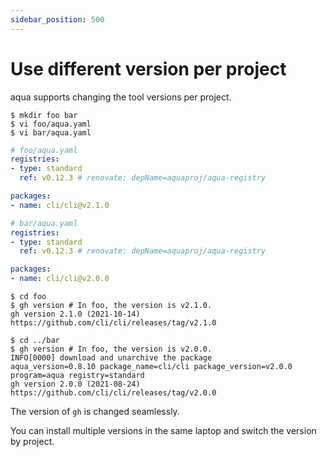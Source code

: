 ```yaml
---
sidebar_position: 500
---
```


# Use different version per project

aqua supports changing the tool versions per project.

```console
$ mkdir foo bar
$ vi foo/aqua.yaml
$ vi bar/aqua.yaml
```

```yaml
# foo/aqua.yaml
registries:
- type: standard
  ref: v0.12.3 # renovate: depName=aquaproj/aqua-registry

packages:
- name: cli/cli@v2.1.0
```

```yaml
# bar/aqua.yaml
registries:
- type: standard
  ref: v0.12.3 # renovate: depName=aquaproj/aqua-registry

packages:
- name: cli/cli@v2.0.0
```

```console
$ cd foo
$ gh version # In foo, the version is v2.1.0.
gh version 2.1.0 (2021-10-14)
https://github.com/cli/cli/releases/tag/v2.1.0

$ cd ../bar
$ gh version # In foo, the version is v2.0.0.
INFO[0000] download and unarchive the package            aqua_version=0.8.10 package_name=cli/cli package_version=v2.0.0 program=aqua registry=standard
gh version 2.0.0 (2021-08-24)
https://github.com/cli/cli/releases/tag/v2.0.0
```

The version of `gh` is changed seamlessly.

You can install multiple versions in the same laptop and switch the version by project.
